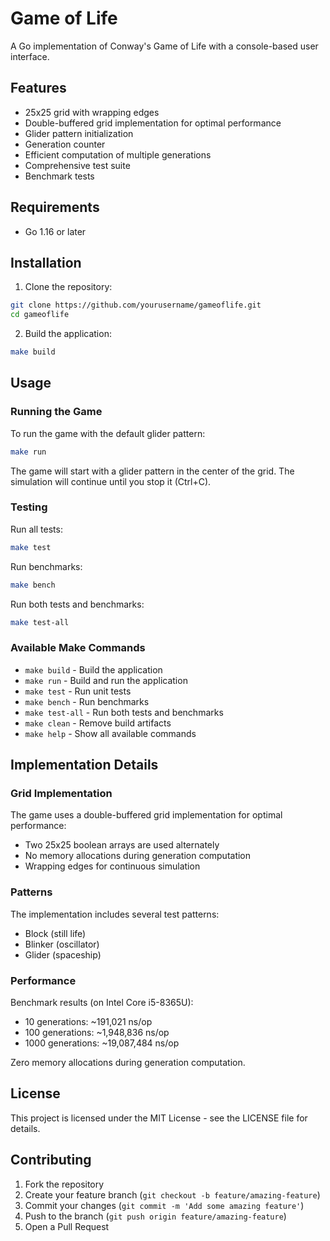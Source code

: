 # Game of Life

A Go implementation of Conway's Game of Life with a console-based user interface.

## Features

- 25x25 grid with wrapping edges
- Double-buffered grid implementation for optimal performance
- Glider pattern initialization
- Generation counter
- Efficient computation of multiple generations
- Comprehensive test suite
- Benchmark tests

## Requirements

- Go 1.16 or later

## Installation

1. Clone the repository:
```bash
git clone https://github.com/yourusername/gameoflife.git
cd gameoflife
```

2. Build the application:
```bash
make build
```

## Usage

### Running the Game

To run the game with the default glider pattern:
```bash
make run
```

The game will start with a glider pattern in the center of the grid. The simulation will continue until you stop it (Ctrl+C).

### Testing

Run all tests:
```bash
make test
```

Run benchmarks:
```bash
make bench
```

Run both tests and benchmarks:
```bash
make test-all
```

### Available Make Commands

- `make build` - Build the application
- `make run` - Build and run the application
- `make test` - Run unit tests
- `make bench` - Run benchmarks
- `make test-all` - Run both tests and benchmarks
- `make clean` - Remove build artifacts
- `make help` - Show all available commands

## Implementation Details

### Grid Implementation

The game uses a double-buffered grid implementation for optimal performance:
- Two 25x25 boolean arrays are used alternately
- No memory allocations during generation computation
- Wrapping edges for continuous simulation

### Patterns

The implementation includes several test patterns:
- Block (still life)
- Blinker (oscillator)
- Glider (spaceship)

### Performance

Benchmark results (on Intel Core i5-8365U):
- 10 generations: ~191,021 ns/op
- 100 generations: ~1,948,836 ns/op
- 1000 generations: ~19,087,484 ns/op

Zero memory allocations during generation computation.

## License

This project is licensed under the MIT License - see the LICENSE file for details.

## Contributing

1. Fork the repository
2. Create your feature branch (`git checkout -b feature/amazing-feature`)
3. Commit your changes (`git commit -m 'Add some amazing feature'`)
4. Push to the branch (`git push origin feature/amazing-feature`)
5. Open a Pull Request 
